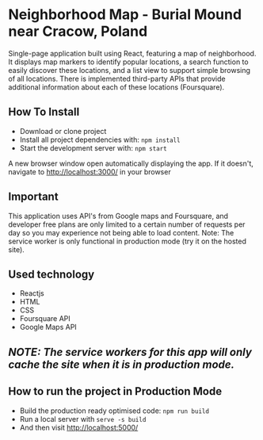 # Neighborhood Map - Burial Mound near Cracow, Poland
Single-page application built using React, featuring a map of neighborhood. It displays map markers to identify popular locations, a search function to easily discover these locations, and a list view to support simple browsing of all locations. There is implemented third-party APIs that provide additional information about each of these locations (Foursquare).

## How To Install
* Download or clone project
* Install all project dependencies with: `npm install`
* Start the development server with: `npm start`

A new browser window open automatically displaying the app.  If it doesn't, navigate to [http://localhost:3000/](http://localhost:3000/) in your browser

## Important
This application uses API's from Google maps and Foursquare, and developer free plans are only limited to a certain number of requests per day so you may experience not being able to load content. Note: The service worker is only functional in production mode (try it on the hosted site).

## Used technology
* Reactjs
* HTML
* CSS
* Foursquare API
* Google Maps API

## ***NOTE:*** *The service workers for this app will only cache the site when it is in production mode.*

## How to run the project in Production Mode

* Build the production ready optimised code: `npm run build`
* Run a local server with `serve -s build`
* And then visit [http://localhost:5000/](http://localhost:5000/)